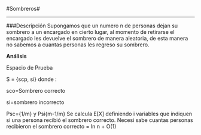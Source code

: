 #Sombreros#

----------

###Descripción
Supongamos que un numero n de personas dejan su sombrero a un encargado en cierto lugar, al momento de retirarse el encargado les devuelve el sombrero de manera aleatoria, de esta manera no sabemos a cuantas personas les regreso su sombrero.


**Análisis**

Espacio de Prueba 

S = {scp, si} donde :

sco=Sombrero correcto 

si=sombrero incorrecto 

Psc={1/m} y Psi{m-1/m}
Se calcula E[X] definiendo i variables que indiquen si una persona recibió el sombrero correcto.
Necesi sabe cuantas personas recibieron el sombrero correcto = In n + O(1)


